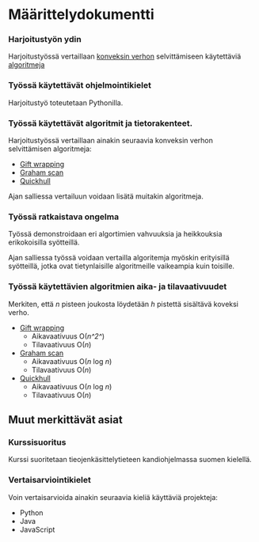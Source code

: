 # Määrittelydokumentti

### Harjoitustyön ydin

Harjoitustyössä vertaillaan [konveksin verhon](https://en.wikipedia.org/wiki/Convex_hull) selvittämiseen käytettäviä [algoritmeja](https://en.wikipedia.org/wiki/Convex_hull_algorithms)

### Työssä käytettävät ohjelmointikielet

Harjoitustyö toteutetaan Pythonilla.

### Työssä käytettävät algoritmit ja tietorakenteet.

Harjoitustyössä vertaillaan ainakin seuraavia konveksin verhon selvittämisen algoritmeja:

- [Gift wrapping](https://en.wikipedia.org/wiki/Gift_wrapping_algorithm)
- [Graham scan](https://en.wikipedia.org/wiki/Graham_scan)
- [Quickhull](https://en.wikipedia.org/wiki/Quickhull)

Ajan salliessa vertailuun voidaan lisätä muitakin algoritmeja.

### Työssä ratkaistava ongelma

Työssä demonstroidaan eri algortimien vahvuuksia ja heikkouksia erikokoisilla syötteillä.

Ajan salliessa työssä voidaan vertailla algoritemja myöskin erityisillä syötteillä, jotka ovat tietynlaisille algoritmeille vaikeampia kuin toisille.

### Työssä käytettävien algoritmien aika- ja tilavaativuudet

Merkiten, että *n* pisteen joukosta löydetään *h* pistettä sisältävä koveksi verho.

- [Gift wrapping](https://en.wikipedia.org/wiki/Gift_wrapping_algorithm)
    - Aikavaativuus O(*n^2^*)
    - Tilavaativuus O(*n*)
- [Graham scan](https://en.wikipedia.org/wiki/Graham_scan)
    - Aikavaativuus O(*n* log *n*)
    - Tilavaativuus O(*n*)
- [Quickhull](https://en.wikipedia.org/wiki/Quickhull)
    - Aikavaativuus O(*n* log *n*)
    - Tilavaativuus O(*n*)

## Muut merkittävät asiat

### Kurssisuoritus

Kurssi suoritetaan tieojenkäsittelytieteen kandiohjelmassa suomen kielellä.

### Vertaisarviointikielet

Voin vertaisarvioida ainakin seuraavia kieliä käyttäviä projekteja:

 - Python
 - Java
 - JavaScript